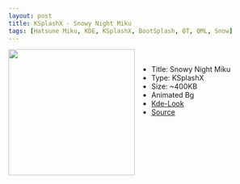 ```yaml
---
layout: post
title: KSplashX - Snowy Night Miku
tags: [Hatsune Miku, KDE, KSplashX, BootSplash, QT, QML, Snow]
---
```

<img class="preview_image" height="250px" style="padding-right: 30px;" align="left" src="http://kde-look.org/CONTENT/content-pre3/164518-3.png" />

<br>

- Title: Snowy Night Miku
- Type: KSplashX
- Size: ~400KB
- Animated Bg
- [Kde-Look](kde-look.org/content/show.php/Snowy+Night+Miku?content=164518)
- [Source](https://github.com/jurassicplayer/Weeb-Themes/tree/master/weeb-ksplashx-themes/SnowyNightMiku)
